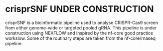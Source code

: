 # crisprSNF UNDER CONSTRUCTION
crisprSNF is a bioinformatic pipeline used to analyse CRISPR-Cas9 screen from either genome-wide or targeted pooled gRNA.
This pipeline is under construction using NEXFLOW and inspired by the nf-core good practice workslow.
Some of the routinary steps are taken from the nf-core/rnaseq pipeline.
